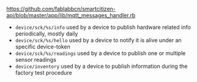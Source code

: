 https://github.com/fablabbcn/smartcitizen-api/blob/master/app/lib/mqtt_messages_handler.rb

* `device/sck/%s/info` used by a device to publish hardware related info periodically, mostly daily
* `device/sck/%s/hello` used by a device to notify it is alive under an specific device-token
* `device/sck/%s/readings` used by a device to publish one or multiple sensor readings
* `device/inventory` used by a device to publish information during the factory test procedure

